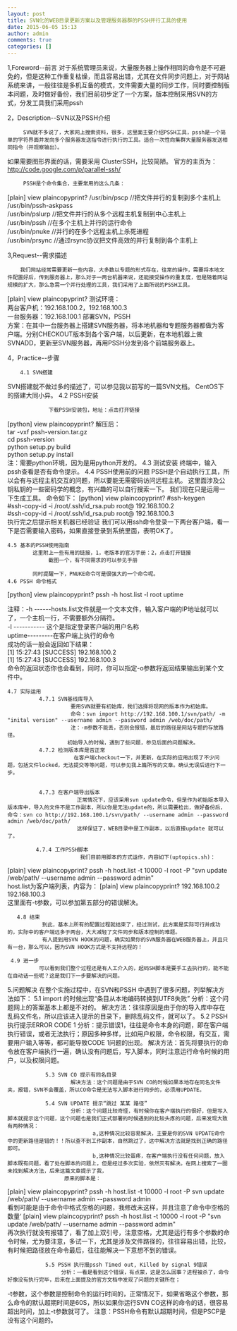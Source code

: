 ```yaml
---
layout: post
title: SVN化的WEB目录更新方案以及管理服务器群的PSSH并行工具的使用
date: 2015-06-05 15:13
author: admin
comments: true
categories: []
---
```

1,Foreword--前言
         对于系统管理员来说，大量服务器上操作相同的命令是不可避免的，但是这种工作重复枯燥，而且容易出错，尤其在文件同步问题上，对于网站系统来讲，一般往往是多机互备的模式，文件需要大量的同步工作，同时要控制版本问题，及时做好备份，我们目前初步定了一个方案，版本控制采用SVN的方式，分发工具我们采用pssh


2，Description--SVN以及PSSH介绍
         

         SVN就不多说了，大家网上搜索资料，很多，这里面主要介绍PSSH工具，pssh是一个简单的字符界面并发向多个服务器发送指令进行执行的工具。适合一次性向集群大量服务器发送相同指令（并观察输出）。

如果需要图形界面的话，需要采用 ClusterSSH，比较简陋。
官方的主页为：http://code.google.com/p/parallel-ssh/


         PSSH是个命令集合，主要常用的这么几条：
[plain] view plaincopyprint?
/usr/bin/pscp             //把文件并行的复制到多个主机上  
/usr/bin/pssh-askpass        
/usr/bin/pslurp           //把文件并行的从多个远程主机复制到中心主机上  
/usr/bin/pssh             //在多个主机上并行的运行命令  
/usr/bin/pnuke            //并行的在多个远程主机上杀死进程  
/usr/bin/prsync           //通过rsync协议把文件高效的并行复制到各个主机上  


3,Request--需求描述


        我们网站经常需要更新一些内容，大多数以专题的形式存在，往常的操作，需要将本地文件配置好后，传到服务器上，那么对于一两台机器来说，还能接受操作的重复度，但是随着网站规模的扩大，那么急需一个并行处理的工具，我们采用了上面所说的PSSH工具。
[plain] view plaincopyprint?
测试环境：  
两台客户机：192.168.100.2，192.168.100.3  
一台服务器：192.168.100.1 部署SVN，PSSH  
方案：在其中一台服务器上搭建SVN服务器，将本地机器和专题服务器都做为客户端。分别CHECKOUT版本到各个客户端，以后更新，在本地机器上做SVNADD，更新至SVN服务器，再用PSSH分发到各个前端服务器上。  

4，Practice--步骤


        4.1 SVN搭建
  SVN搭建就不做过多的描述了，可以参见我以前写的一篇SVN文档。
                CentOS下的搭建大同小异。
       4.2 PSSH安装

                 下载PSSH安装包，地址：点击打开链接
[python] view plaincopyprint?
解压后：  
tar -vxf pssh-version.tar.gz  
cd   pssh-version  
python setup.py build  
    python setup.py install  
                注：需要python环境，因为是用python开发的。
      4.3 测试安装
                终端中，输入pssh查看是否有命令提示。
     4.4 PSSH使用前的问题
                PSSH是个自动执行工具，所以会有与远程主机交互的问题，所以要能无需密码访问远程主机。
  这里面涉及公钥私钥的一些密码学的概念，有兴趣的可以自行搜索一下。
               我们现在只是运用一下生成工具。
                命令如下：
[python] view plaincopyprint?
#ssh-keygen  
#ssh-copy-id -i /root/.ssh/id_rsa.pub root@ 192.168.100.2  
#ssh-copy-id -i /root/.ssh/id_rsa.pub root@ 192.168.100.3  
          执行完之后提示相关机器已经验证
          我们可以用ssh命令登录一下两台客户端，看一下是否需要输入密码，如果直接登录到系统里面，表明OK了。

    4.5 基本的PSSH使用指南
            这里附上一些有用的链接，1，老版本的官方手册：2，点击打开链接
                 截图一个，有不同需求的可以参见手册

            同时提醒一下，PNUKE命令可是很强大的一个命令呢。
    4.6 PSSH 命令格式
[python] view plaincopyprint?
           pssh -h host.list -l root  uptime  
  
注释：-h ------hosts.list文件就是一个文本文件，输入客户端的IP地址就可以了，一个主机一行，不需要额外分隔符。  
-l ----------- 这个是指定登录客户端的用户名称  
uptime---------在客户端上执行的命令  
                 成功的话一般会返回如下结果：  
[1] 15:27:43 [SUCCESS] 192.168.100.2  
[1] 15:27:43 [SUCCESS] 192.168.100.3  
命令的返回状态你也会看到，同时，你可以指定-o参数将返回结果输出到某个文件中。
    
    4.7 实际运用
              4.7.1 SVN基线库导入
                        要用SVN就要有初始库，我们选择将现网的版本作为初始库。
                        命令：svn import http://192.168.100.1/svn/path/ -m "inital version" --username admin --password admin /web/doc/path/
                        注：-m参数不能丢，否则会报错，最后的路径是网站专题的存放路径。
                       初始导入的时候，遇到了些问题，参见后面的问题解决。
              4.7.2 检测版本库是否正常
                         在客户端checkout一下，并更新，在实际的应用出现了不少问题，包括文件locked，无法提交等等问题，可以参见我上篇所写的文章。确认无误后进行下一步。


              4.7.3 在客户端导出版本
                          正常情况下，应该采用svn update命令，但是作为初始版本导入版本库中，导入的文件不是工作副本，所以你是无法update的，所以需要检出，做好备份后，命令：svn co http://192.168.100.1/svn/path/ --username admin --password admin /web/doc/path/
                          这样保证了，WEB目录中是工作副本，以后直接update 就可以了。

             4.7.4 工作PSSH脚本
                           我们目前用脚本的方式运作，内容如下(uptopics.sh)：
[plain] view plaincopyprint?
pssh -h host.list -t 10000 -l root -P "svn update /web/path/ --username admin --password admin"  
                           host.list为客户端列表，内容为：
[plain] view plaincopyprint?
192.168.100.2  
192.168.100.3  
                           这里面有-t参数，可以参加第五部分的错误解决。

       4.8 结束
               到此，基本上所有的配置过程就结束了，经过测试，此方案是实际可行并成功的，实际中的客户端远多于两台，大大减轻了文件同步和版本控制的难题。
               有人提到用SVN HOOK的问题，确实如果你的SVN服务器在WEB服务器上，并且只有一台，那么可以，因为SVN HOOK方式是不支持远程的！
   
     4.9 进一步
              可以看到我们整个过程还是有人工介入的，起码SH脚本是要手工去执行的，能不能在自动话一些呢？这是我们下一步要解决的问题。


5.问题解决
                 在整个实施过程中，在SVN和PSSH 中遇到了很多问题，列举解决方法如下：
                 5.1 import 的时候出现“条目从本地编码转换到UTF8失败”
                        分析：这个问题网上的答案基本上都是不对的。
                        解决方法：往往原因是由于你的导入库中存在乱码文件名，所以应该进入提示的目录下，删除乱码文件，就可以了。
                 5.2 PSSH 执行提示ERROR CODE 1
                       分析：提示错误1，往往是命令本身的问题，即在客户端执行错误，或者无法执行；原因多种多样，比如用户权限，命令权限，有交互，需要用户输入等等，都可能导致CODE 1问题的出现。
                       解决方法：首先将要执行的命令放在客户端执行一遍，确认没有问题后，写入脚本，同时注意运行命令时候的用户，以及权限问题。

                5.3 SVN CO 提示有同名目录
                        解决方法：这个问题是由于SVN CO的时候如果本地存在同名文件夹，报错，SVN不会覆盖，所以CO命令是无法写入脚本进行同步的，必须用UPDATE。

                5.4 SVN UPDATE 提示“跳过 某某 路径”
                        分析：这个问题比较奇怪，有时候你在客户端执行的很好，但是写入脚本就提示这个问题，这个问题也是我们正式部署的时候遇到的比较头疼的问题，后来发现大致有两种情况：
                               a,这种情况比较容易解决，主要是你的SVN UPDATE命令中的更新路径是错的！！所以查不到工作副本，自然跳过了，这中解决方法就是找到正确的路径即可。
                               b,这种情况比较蛋疼，在客户端执行没有任何问题，放入脚本既有问题，看了处在脚本的问题上，但是经过多次实验，依然灭有解决。在网上搜索了一圈未找到解决方法，后来这篇文章提示了我，
                      原来的脚本是：
[plain] view plaincopyprint?
pssh -h host.list -t 10000 -l root -P svn update /web/path/ --username admin --password admin  
                    看到可能是由于命令中格式空格的问题，我修改未这样，并且注意了命令中空格的数量‘
[plain] view plaincopyprint?
pssh -h host.list -t 10000 -l root -P "svn update /web/path/ --username admin --password admin"  
                    再次执行就没有报错了，看了加上双引号，注意空格，尤其是运行有多个参数的命令时候，尤为要注意，多试一下，尤其是涉及文件路径的，往往容易出错，比较，有时候把路径放在命令最后，往往能解决一下意想不到的错误。

                5.5 PSSH 执行报pssh Timed out, Killed by signal 9错误
                     分析：一看是看到这个错误，有点蒙，这是怎么回事？进程被杀了，命令好像没有执行完毕，后来在上面提及的官方文档中发现了问题的关键所在；
-t参数，这个参数是控制命令的运行时间的，正常情况下，如果省略这个参数，那么命令的默认超期时间是60S，所以如果你运行SVN CO这样的命令的话，很容易超出时间，加上-t参数就可了。
                      注意：PSSH命令有默认超期时间，但是PSCP是没有这个问题的。

